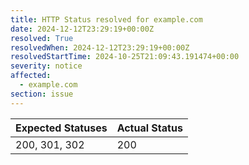 ```yaml
---
title: HTTP Status resolved for example.com
date: 2024-12-12T23:29:19+00:00Z
resolved: True
resolvedWhen: 2024-12-12T23:29:19+00:00Z
resolvedStartTime: 2024-10-25T21:09:43.191474+00:00
severity: notice
affected:
  - example.com
section: issue
---
```


| Expected Statuses | Actual Status  |
|-------------------|----------------|
| 200, 301, 302 | 200 |
